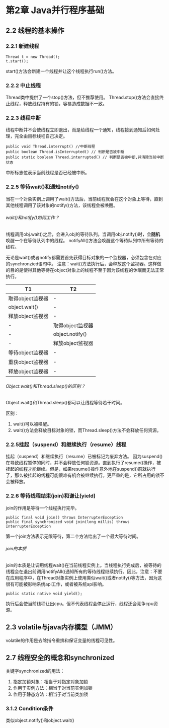 # 第2章 Java并行程序基础
## 2.2 线程的基本操作
### 2.2.1 新建线程

```
Thread t = new Thread();
t.start();
```
start()方法会新建一个线程并让这个线程执行run()方法。
### 2.2.2 中止线程
Thread类中提供了一个stop()方法，但不推荐使用。
Thread.stop()方法会直接终止线程，释放线程持有的锁，容易造成数据不一致。
### 2.2.3 线程中断
线程中断并不会使线程立即退出，而是给线程一个通知，线程接到通知后如何处理，完全由目标线程自己决定。
```
public void Thread.interrupt() //中断线程
public boolean Thread.isInterrupted() // 判断是否被中断
public static boolean Thread.interrupted() // 判断是否被中断,并清除当前中断状态
```
中断标志位表示当前线程是否已经被中断。
### 2.2.5 等待wait()和通知notify()
当在一个对象实例上调用了wait()方法后，当前线程就会在这个对象上等待，直到其他线程调用了该对象的notify()方法，该线程会被唤醒。

###### wait()和notify()如何工作？
线程调用obj.wait()之后，会进入obj的等待队列。当调用obj.notify()时，会**随机**唤醒一个在等待队列中的线程。
notifyAll()方法会唤醒这个等待队列中所有等待的线程。

无论是wait()或者notify都需要首先获得目标对象的一个监视器，必须包含在对应的synchronzied语句中。
注意：wait()方法执行后，会释放这个监视器。这样做的目的是使得其他等待在object对象上的线程不至于因为该线程的休眠而无法正常执行。


T1 | T2 
---|---
取得object监视器|-
object.wait()|-
释放object监视器|-
-| 取得object监视器
-| object.notify()
-| 释放object监视器
等待object监视器 | -
重获object监视器 | -
释放object监视器 | -

###### Object.wait()和Thread.sleep()的区别？
Object.wait()和Thread.sleep()都可以让线程等待若干时间。

区别：
1. wait()可以被唤醒。
2. wait()方法会释放目标对象的锁，而Thread.sleep()方法不会释放任何资源。

### 2.2.5挂起（suspend）和继续执行（resume）线程
挂起（suspend）和继续执行（resume）已被标记为废弃方法。
因为suspend()在导致线程暂停的同时，并不会释放任何锁资源。直到执行了resume()操作，被挂起的线程才能继续。但是，如果resume()操作意外地在suspend()前就执行了，那么被挂起的线程可能很难有机会被继续执行。更严重的是，它所占用的锁不会被释放。
### 2.2.6 等待线程结束(join)和谦让(yield)
join的作用是等待一个线程执行完毕。

```
public final void join() throws InterrupterException
public final synchronized void join(long millis) throws InterrupterException
```
第一个join方法表示无限等待，第二个方法给出了一个最大等待时间。

###### join的本质
join的本质是让调用线程wait()在当前线程实例上。当线程执行完成后，被等待的线程会在退出前调用notifyAll()通知所有的等待线程继续执行。因此，注意：不要在应用程序中，在Thread对象实例上使用类似wait()或者notify()等方法，因为这很有可能被影响系统api工作，或者被系统api影响。

```
public static native void yield();
```
执行后会使当前线程让出cpu。但不代表线程会停止运行，线程还会竞争cpu资源。
## 2.3 volatile与java内存模型（JMM）
volatile的作用是去除指令重排和保证变量的线程可见性。
## 2.7 线程安全的概念和synchronized
关键字synchronized的用法：

1. 指定加锁对象：相当于对指定对象加锁
2. 作用于实例方法：相当于对当前实例加锁
3. 作用于静态方法：相当于对当前类加锁

### 3.1.2 Condition条件
类似object.notify()和object.wait()